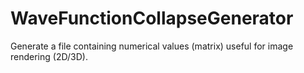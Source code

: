 # WaveFunctionCollapseGenerator
Generate a file containing numerical values (matrix) useful for image rendering (2D/3D).
